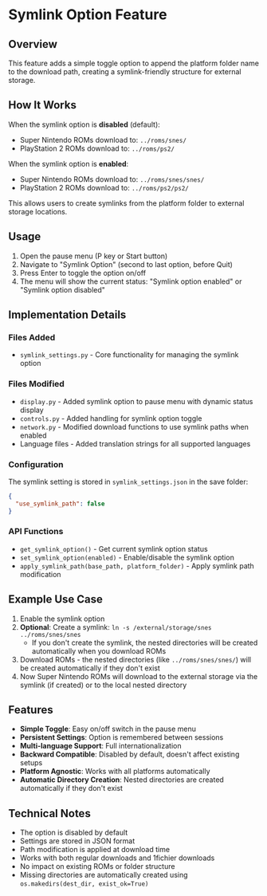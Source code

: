 # Symlink Option Feature

## Overview

This feature adds a simple toggle option to append the platform folder name to the download path, creating a symlink-friendly structure for external storage.

## How It Works

When the symlink option is **disabled** (default):
- Super Nintendo ROMs download to: `../roms/snes/`
- PlayStation 2 ROMs download to: `../roms/ps2/`

When the symlink option is **enabled**:
- Super Nintendo ROMs download to: `../roms/snes/snes/`
- PlayStation 2 ROMs download to: `../roms/ps2/ps2/`

This allows users to create symlinks from the platform folder to external storage locations.

## Usage

1. Open the pause menu (P key or Start button)
2. Navigate to "Symlink Option" (second to last option, before Quit)
3. Press Enter to toggle the option on/off
4. The menu will show the current status: "Symlink option enabled" or "Symlink option disabled"

## Implementation Details

### Files Added
- `symlink_settings.py` - Core functionality for managing the symlink option

### Files Modified
- `display.py` - Added symlink option to pause menu with dynamic status display
- `controls.py` - Added handling for symlink option toggle
- `network.py` - Modified download functions to use symlink paths when enabled
- Language files - Added translation strings for all supported languages

### Configuration

The symlink setting is stored in `symlink_settings.json` in the save folder:

```json
{
  "use_symlink_path": false
}
```

### API Functions

- `get_symlink_option()` - Get current symlink option status
- `set_symlink_option(enabled)` - Enable/disable the symlink option
- `apply_symlink_path(base_path, platform_folder)` - Apply symlink path modification

## Example Use Case

1. Enable the symlink option
2. **Optional**: Create a symlink: `ln -s /external/storage/snes ../roms/snes/snes`
   - If you don't create the symlink, the nested directories will be created automatically when you download ROMs
3. Download ROMs - the nested directories (like `../roms/snes/snes/`) will be created automatically if they don't exist
4. Now Super Nintendo ROMs will download to the external storage via the symlink (if created) or to the local nested directory

## Features

- **Simple Toggle**: Easy on/off switch in the pause menu
- **Persistent Settings**: Option is remembered between sessions
- **Multi-language Support**: Full internationalization
- **Backward Compatible**: Disabled by default, doesn't affect existing setups
- **Platform Agnostic**: Works with all platforms automatically
- **Automatic Directory Creation**: Nested directories are created automatically if they don't exist

## Technical Notes

- The option is disabled by default
- Settings are stored in JSON format
- Path modification is applied at download time
- Works with both regular downloads and 1fichier downloads
- No impact on existing ROMs or folder structure
- Missing directories are automatically created using `os.makedirs(dest_dir, exist_ok=True)`
